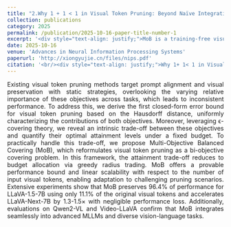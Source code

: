```yaml
---
title: "2.Why 1 + 1 < 1 in Visual Token Pruning: Beyond Naïve Integration via Multi-Objective Balanced Covering"
collection: publications
category: 2025
permalink: /publication/2025-10-16-paper-title-number-1
excerpt: '<div style="text-align: justify;">MoB is a training-free visual token pruning method for MLLMs that uses geometric covering theory to optimally balance prompt alignment and visual preservation, achieving high acceleration with minimal performance loss.</div>'
date: 2025-10-16
venue: 'Advances in Neural Information Processing Systems'
paperurl: 'http://xiongyujie.cn/files/nips.pdf'
citation: '<br/><div style="text-align: justify;">Why 1+ 1< 1 in Visual Token Pruning: Beyond Naive Integration via Multi-Objective Balanced Covering. Li, Yangfu,  Zhan, Hongjian, Chen, Tianyi, Xiong Yu-Jie, Liu Qi & Lu, Yue. Advances in Neural Information Processing Systems, 39</div>'
---
```


<div style="text-align: justify;">Existing visual token pruning methods target prompt alignment and visual preservation with static strategies, overlooking the varying relative importance of these objectives across tasks, which leads to inconsistent performance. To address this, we derive the first closed-form error bound for visual token pruning based on the Hausdorff distance, uniformly characterizing the contributions of both objectives. Moreover, leveraging ϵ-covering theory, we reveal an intrinsic trade-off between these objectives and quantify their optimal attainment levels under a fixed budget. To practically handle this trade-off, we propose Multi-Objective Balanced Covering (MoB), which reformulates visual token pruning as a bi-objective covering problem. In this framework, the attainment trade-off reduces to budget allocation via greedy radius trading. MoB offers a provable performance bound and linear scalability with respect to the number of input visual tokens, enabling adaptation to challenging pruning scenarios. Extensive experiments show that MoB preserves 96.4% of performance for LLaVA-1.5-7B using only 11.1% of the original visual tokens and accelerates LLaVA-Next-7B by 1.3-1.5× with negligible performance loss. Additionally, evaluations on Qwen2-VL and Video-LLaVA confirm that MoB integrates seamlessly into advanced MLLMs and diverse vision-language tasks.</div>

<br/>
